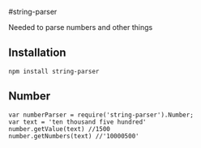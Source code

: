 #string-parser

Needed to parse numbers and other things

Installation
----------
```
npm install string-parser
```
Number
---------
```
var numberParser = require('string-parser').Number;
var text = 'ten thousand five hundred'
number.getValue(text) //1500
number.getNumbers(text) //'10000500'
```